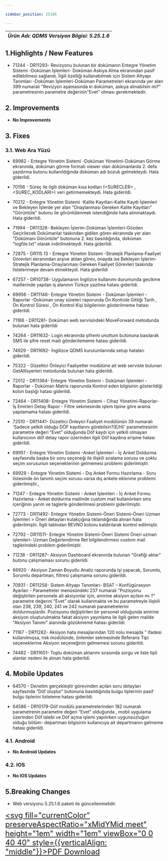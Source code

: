 ```yaml
---

sidebar_position: 25106

---
```

| ***Ürün Adı: QDMS   Versiyon Bilgisi: 5.25.1.6*** |
|-----------------------------------------------|

## 1.Highlights / New Features

- 71244 - DR11293- Revizyonu bulunan bir dokümanın Entegre Yönetim Sistemi -Doküman İşlemleri- Doküman Askıya Alma ekranından pasif edilebilmesi sağlandı. İlgili özelliği kullanabilmek için Sistem Altyapı Tanımları -Doküman İşlemleri-Doküman Parametreleri ekranında yer alan 399 numaralı "Revizyon aşamasında ki doküman, askıya alınabilsin mi?" parametresinin parametre değerinin"Evet" olması gerekmektedir.

## 2. Improvements

- **No Improvements**

## 3. Fixes

### 3.1. Web Ara Yüzü

- 69982 - Entegre Yönetim Sistemi -Doküman Yönetimi-Doküman Görme ekranında, doküman görme formatı viewer olan dokümanlarda 2. defa yazdırma butonu kullanıldığında doküman adı bozuk gelmekteydi. Hata giderildi.

- 70156 - Süreç ile ilgili doküman kısa kodları (<SURECLER\> , <SUREC_KODLARI\>) veri getirmemekteydi. Hata giderildi.
 
- 70212 - Entegre Yönetim Sistemi -Kalite Kayıtları-Kalite Kaydı İşlemleri ve Bekleyen İşlerde yer alan "Onaylanması Gereken Kalite Kayıtları" "Görüntüle" butonu ile görüntülenmek istendiğinde hata alınmaktaydı. Hata giderildi.
 
- 71994 - DR11328- Bekleyen İşlerim-Doküman İşlemleri-Gözden Geçirilecek Dokümanlar taskından gidilen görev ekranında yer alan "Dokümanı Görüntüle" butonuna 2. kez basıldığında, doküman "logfile.txt" olarak indirilmekteydi. Hata giderildi.
 
- 72875 - DR115 13 - Entegre Yönetim Sistemi -Stratejik Planlama-Faaliyet Görevleri ekranından arşive atılan görev, onayda ise Bekleyen İşlerim-Stratejik Planlama-Onaylanması Gereken Faaliyet Görevleri taskında listelenmeye devam etmekteydi. Hata giderildi
 
- 67257 - DR10738- Uygulamanın İngilizce kullanımı durumunda gecikme maillerinde yapılan iş alanının Türkçe yazılma hatası giderildi.
 
- 69956 - DR11146- Entegre Yönetim Sistemi - Doküman İşlemleri - Raporlar -Doküman onay süreleri raporunda Ön Kontrole Gittiği Tarih , Ön Kontrol Süresi , Ön Kontrol Kişi bilgilerinin gösterilmeme hatası giderildi.
 
- 71166 - DR11281- Doküman web servisindeki MoveForward metodunda bulunan hata giderildi
 
- 74264 - DR11632- Login ekranında şifremi unuttum butonuna basılarak SMS ile şifre reset maili gönderilememe hatası giderildi.
 
- 74929 - DR11692- İngilizce QDMS kurulumlarında setup hataları giderildi.
 
- 75322 - Düzeltici Önleyici Faaliyetler modülüne ait web serviste bulunan GetAllIsyerleri metodunda bulunan hata giderildi.
 
- 72012 - DR11364- Entegre Yönetim Sistemi - Doküman İşlemleri - Raporlar - Doküman Matris raporunda Kontrol eden bilgisinin gösterildiği kolon başlığı hatası giderildi.
 
- 72464 - DR11408- Entegre Yönetim Sistemi - Cihaz Yönetimi-Raporlar- İş Emirleri Detay Rapor - Filtre sekmesinde işlem tipine göre arama yapılamama hatası giderildi.
 
- 72510 - DR11441- Düzeltici Önleyici Faaliyet modülünün 39 numaralı 'Sadece yetkili olduğu DÖF kayıtlarını görebilsin?(E/H)' parametresinin parametre değeri “Evet” olduğunda Döf kaydı için yetkili olmayan kullanıcının döf detay rapor üzerinden ilgili Döf kaydına erişme hatası giderildi.

- 69951 - Entegre Yönetim Sistemi -Anket İşlemleri - İç Anket Doldurma sayfasında başka bir soru seçeneği ile ilişkili sıralama sorusu ve çoklu seçim sorusunun seçeneklerinin gelmemesi problemi giderilmiştir.

- 69929 - Entegre Yönetim Sistemi - Dış Anket Formu Hazırlama - Soru listesinde ön tanımlı seçim sorusu varsa dış ankete eklenme problemi giderilmiştir.,
 
- 71247 - Entegre Yönetim Sistemi - Anket İşlemleri - İç Anket Formu Hazırlama - Anket doldurma mailinde custom mail kullanılırken sms içeriğinin yarım ve taglerle gönderilmesi problemi giderilmiştir.
 
- 72773 - DR11492- Entegre Yönetim Sistemi-Öneri Sistemi-Öneri Uzman İşlemleri > Öneri detayları kulakçığına tıklandığında alınan hata giderilmiştir. İlgili tablodan REVNO kolonu kaldırılarak kontrol edilmiştir.
 
- 72792 - DR11511- Entegre Yönetim Sistemi-Öneri Sistemi Öneri uzman işlemleri- Uzman Değerlendirme Ret bilgilendirmesi custom mail taglerindeki problem giderilmiştir.
 
- 71238 - DR11287- Aksiyon Dashboard ekranında bulunan "Grafiği aktar" butonu çalışmaması sorunu giderildi.
 
- 66920 - Aksiyon Zaman Boyutlu Analiz raporunda işi yapacak, Sorumlu, Sorumlu departman, filtresi çalışmama sorunu giderildi.
 
- 70931 - DR11258- Sistem Altyapı Tanımları- BSAT – Konfügürasyon Ayarları - Parametreler menüsündeki 237 numaralı "Pozisyonu değiştirilen personele ait aksiyonlar için, amirine aksiyon açılsın mı ?" parametre değerini “Evet” olarak kullanmakta ve bu parametreyle ilişkili olan 238, 239, 240, 241 ve 242 numaralı parametrelerini doldurmuşlardır. Pozisyonu değiştirilen bir personel olduğunda amirine aksiyon oluşturulmakta fakat aksiyon yayınlama ile ilgili gelen mailde "Aksiyon Tanımı" alanında gözükmeme hatası giderildi.
 
- 71167 - DR11282- Aksiyon hata mesajlarından 120 nolu mesajda " ifadesi kullanılmışsa, risk modülünde, önlemler sekmesinde Referans Tipi seçeneklerine Aksiyon seçeneğinin gelmemesi sorunu giderildi.
 
- 74482 - DR11651- Toplu doküman aktarımı sırasında sorgu ve liste tipli alanlar nedeni ile alınan hata giderildi.

## 4. Mobile Updates

- 64570 - Denetim gerçekleştir görevinden açılan soru detayları sayfasında “Döf oluştur” butonuna basıldığında bulgu tiplerinin pasif bulgu tiplerini listeleme hatası giderildi.
 
- 64586 - DR10179-Döf modülü parametrelerinden 182 numaralı parametrenin parametre değeri “Evet” olduğunda , mobil uygulama üzerinden Döf talebi ve Döf açma işlemi yapılırken uygunsuzluğun olduğu bölüm- departman bilgisinin kullanıcıya ait departmanın gelmeme hatası giderildi.


### 4.1. Android

- **No Android Updates**

### 4.2. IOS

- **No IOS Updates**

## 5.Breaking Changes

- Web versiyonu 5.25.1.6 paketi ile güncellenmelidir.

<font size="5"><a href="https://portal.synergynow.io/#/_redirect/BVlX1i0TbigBovis3fhnfg"  target="_blank"><svg fill="currentColor" preserveAspectRatio="xMidYMid meet" height="1em" width="1em" viewBox="0 0 40 40" style={{verticalAlign: "middle"}}><g><path d="m35.8 8.5q0.6 0.6 1 1.7t0.5 1.9v25.8q0 0.8-0.6 1.5t-1.6 0.6h-30q-0.9 0-1.5-0.6t-0.6-1.5v-35.8q0-0.8 0.6-1.5t1.5-0.6h20q0.9 0 2 0.4t1.7 1.1z m-9.9-5.5v8.4h8.4q-0.3-0.6-0.5-0.9l-7-7q-0.3-0.2-0.9-0.5z m8.5 34.1v-22.8h-9.3q-0.9 0-1.5-0.6t-0.6-1.6v-9.2h-17.1v34.2h28.5z m-11.4-13.2q0.7 0.6 1.8 1.3 1.3-0.2 2.6-0.2 3.3 0 4 1.1 0.4 0.5 0 1.2 0 0 0 0l0 0v0.1q-0.2 0.8-1.6 0.8-1.1 0-2.6-0.4t-2.9-1.2q-4.9 0.5-8.7 1.8-3.4 5.9-5.4 5.9-0.4 0-0.7-0.2l-0.5-0.2q0-0.1-0.1-0.2-0.3-0.2-0.2-0.8 0.2-0.8 1.3-2t2.9-2.1q0.3-0.2 0.5 0.1 0.1 0 0.1 0.1 1.1-1.9 2.4-4.4 1.5-3.1 2.3-5.9-0.5-1.8-0.7-3.5t0.2-2.9q0.2-0.9 0.9-0.9h0.5q0.5 0 0.8 0.4 0.4 0.4 0.2 1.5-0.1 0.1-0.1 0.2 0 0 0 0.1v0.7q0 2.8-0.3 4.3 1.2 3.7 3.3 5.3z m-12.9 9.2q1.2-0.6 3.1-3.5-1.2 0.8-2 1.8t-1.1 1.7z m8.9-20.6q-0.4 1-0.1 3 0.1-0.2 0.2-1 0-0.1 0.1-0.9 0.1-0.1 0.1-0.2 0-0.1 0-0.1t0 0 0 0q0-0.5-0.3-0.8 0 0 0 0v0z m-2.8 14.8q3-1.2 6.4-1.8-0.1 0-0.3-0.2t-0.4-0.3q-1.7-1.5-2.8-4-0.6 2-1.9 4.4-0.7 1.3-1 1.9z m14.4-0.4q-0.5-0.5-3.1-0.5 1.7 0.6 2.8 0.6 0.3 0 0.4 0 0 0-0.1-0.1z"></path></g></svg>PDF Download</a></font>